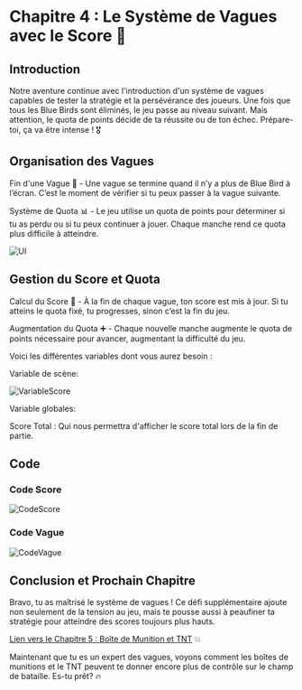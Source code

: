 # Chapitre 4 : Le Système de Vagues avec le Score 🌊
## Introduction
Notre aventure continue avec l'introduction d'un système de vagues capables de tester la stratégie et la persévérance des joueurs. Une fois que tous les Blue Birds sont éliminés, le jeu passe au niveau suivant. Mais attention, le quota de points décide de ta réussite ou de ton échec. Prépare-toi, ça va être intense ! 🎖️

## Organisation des Vagues

Fin d'une Vague 🚩 - Une vague se termine quand il n’y a plus de Blue Bird à l’écran. C’est le moment de vérifier si tu peux passer à la vague suivante.

Système de Quota 📊 - Le jeu utilise un quota de points pour déterminer si tu as perdu ou si tu peux continuer à jouer. Chaque manche rend ce quota plus difficile à atteindre.

![UI](Création-Du-Jeu/Images/UI.png)


## Gestion du Score et Quota

Calcul du Score 🧮 - À la fin de chaque vague, ton score est mis à jour. Si tu atteins le quota fixé, tu progresses, sinon c’est la fin du jeu.

Augmentation du Quota ➕ - Chaque nouvelle manche augmente le quota de points nécessaire pour avancer, augmentant la difficulté du jeu.

Voici les différentes variables dont vous aurez besoin : 

Variable de scène:

![VariableScore](Création-Du-Jeu/Images/VariableScore.png)

Variable globales:

Score Total : Qui nous permettra d'afficher le score total lors de la fin de partie.

## Code

### Code Score

![CodeScore](Création-Du-Jeu/Images/CodeScore.png)

### Code Vague

![CodeVague](Création-Du-Jeu/Images/CodeVague.png)

## Conclusion et Prochain Chapitre

Bravo, tu as maîtrisé le système de vagues ! Ce défi supplémentaire ajoute non seulement de la tension au jeu, mais te pousse aussi à peaufiner ta stratégie pour atteindre des scores toujours plus hauts.

[Lien vers le Chapitre 5 : Boîte de Munition et TNT](#) 💥

Maintenant que tu es un expert des vagues, voyons comment les boîtes de munitions et le TNT peuvent te donner encore plus de contrôle sur le champ de bataille. Es-tu prêt? 🔥
